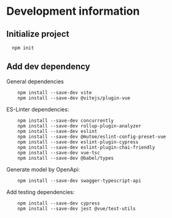 # Development information

## Initialize project
```
  npm init
```

## Add dev dependency

General dependencies
```
    npm install --save-dev vite
    npm install --save-dev @vitejs/plugin-vue
```

ES-Linter dependencies:
```
    npm install --save-dev concurrently
    npm install --save-dev rollup-plugin-analyzer
    npm install --save-dev eslint
    npm install --save-dev @mutoe/eslint-config-preset-vue
    npm install --save-dev eslint-plugin-cypress
    npm install --save-dev eslint-plugin-chai-friendly
    npm install --save-dev vue-tsc
    npm install --save-dev @babel/types
```

Generate model by OpenApi:
```
    npm install --save-dev swagger-typescript-api
```


Add testing dependencies:
```
    npm install --save-dev cypress
    npm install --save-dev jest @vue/test-utils
```
